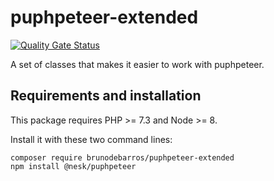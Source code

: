 # puphpeteer-extended

[![Quality Gate Status](https://sonarcloud.io/api/project_badges/measure?project=BrunoDeBarros_puphpeteer-extended&metric=alert_status)](https://sonarcloud.io/dashboard?id=BrunoDeBarros_puphpeteer-extended)

A set of classes that makes it easier to work with puphpeteer.

## Requirements and installation

This package requires PHP >= 7.3 and Node >= 8.

Install it with these two command lines:

```shell
composer require brunodebarros/puphpeteer-extended
npm install @nesk/puphpeteer
```